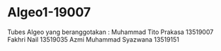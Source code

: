 # Algeo1-19007

Tubes Algeo yang beranggotakan :
Muhammad Tito Prakasa	13519007
Fakhri Nail		13519035
Azmi Muhammad Syazwana	13519151
